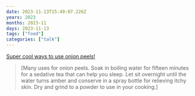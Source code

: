 ```yaml
---
date: 2023-11-13T15:49:07.226Z
years: 2023
months: 2023-11
days: 2023-11-13
tags: ["food"]
categories: ["talk"]
---
```

[Super cool ways to use onion peels!](https://www.instagram.com/reel/Czli2zJImOb/)

> [Many uses for onion peels. Soak in boiling water for fifteen minutes for a sedative tea that can help you sleep. Let sit overnight until the water turns amber and conserve in a spray bottle for relieving itchy skin. Dry and grind to a powder to use in your cooking.]
